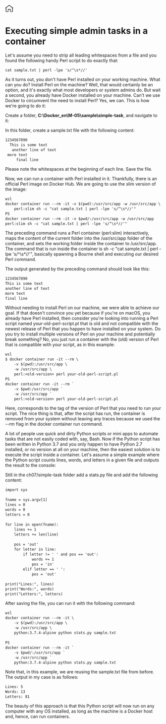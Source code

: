 [![Home](../../img/home.png)](../M-05/README.md)
# Executing simple admin tasks in a container
Let's assume you need to strip all leading whitespaces from a file and you found the following handy Perl script to do exactly that:

```
cat sample.txt | perl -lpe 's/^\s*//'
```

As it turns out, you don't have Perl installed on your working machine. What can you do? Install Perl on the machine? Well, that would certainly be an option, and it's exactly what most developers or system admins do. But wait a second, you already have Docker installed on your machine. Can't we use Docker to circumvent the need to install Perl? Yes, we can. This is how we're going to do it:

Create a folder, **C:\Docker\_en\M-05\sample\simple-task**, and navigate to it:

In this folder, create a sample.txt file with the following content:
```
1234567890
  This is some text
   another line of text
 more text
     final line
```

Please note the whitespaces at the beginning of each line. Save the file.

Now, we can run a container with Perl installed in it. Thankfully, there is an official Perl image on Docker Hub. We are going to use the slim version of the image:
```
wsl
docker container run --rm -it -v $(pwd):/usr/src/app -w /usr/src/app \
    perl:slim sh -c "cat sample.txt | perl -lpe 's/^\s*//'"
PS
docker container run --rm -it -v $pwd/:/usr/src/app -w /usr/src/app     perl:slim sh -c "cat sample.txt | perl -lpe 's/^\s*//'"
```

The preceding command runs a Perl container (perl:slim) interactively, maps the content of the current folder into the /usr/src/app folder of the container, and sets the working folder inside the container to /usr/src/app. The command that is run inside the container is sh -c "cat sample.txt | perl -lpe 's/^\s*//'", basically spawning a Bourne shell and executing our desired Perl command.

The output generated by the preceding command should look like this:

```
1234567890
This is some text
another line of text
more text
final line
```

Without needing to install Perl on our machine, we were able to achieve our goal.
If that doesn't convince you yet because if you're on macOS, you already have Perl installed, then consider you're looking into running a Perl script named your-old-perl-script.pl that is old and not compatible with the newest release of Perl that you happen to have installed on your system. Do you try to install multiple versions of Perl on your machine and potentially break something? No, you just run a container with the (old) version of Perl that is compatible with your script, as in this example:

```
wsl
$ docker container run -it --rm \
    -v $(pwd):/usr/src/app \
    -w /usr/src/app \
    perl:<old-version> perl your-old-perl-script.pl
PS
docker container run -it --rm `
    -v $pwd:/usr/src/app `
    -w /usr/src/app `
    perl:<old-version> perl your-old-perl-script.pl

```

Here, <old-version> corresponds to the tag of the version of Perl that you need to run your script. The nice thing is that, after the script has run, the container is removed from your system without leaving any traces because we used the --rm flag in the docker container run command.

A lot of people use quick and dirty Python scripts or mini apps to automate tasks that are not easily coded with, say, Bash. Now if the Python script has been written in Python 3.7 and you only happen to have Python 2.7 installed, or no version at all on your machine, then the easiest solution is to execute the script inside a container. Let's assume a simple example where the Python script counts lines, words, and letters in a given file and outputs the result to the console:

Still in the ch07/simple-task folder add a stats.py file and add the following content:
```
import sys
 
fname = sys.argv[1]
lines = 0
words = 0
letters = 0
 
for line in open(fname):
    lines += 1
    letters += len(line)
 
    pos = 'out'
    for letter in line:
        if letter != ' ' and pos == 'out':
            words += 1
            pos = 'in'
        elif letter == ' ':
            pos = 'out'
 
print("Lines:", lines)
print("Words:", words)
print("Letters:", letters)
```

After saving the file, you can run it with the following command:
```
wsl
docker container run --rm -it \
    -v $(pwd):/usr/src/app \
    -w /usr/src/app \
    python:3.7.4-alpine python stats.py sample.txt

PS
docker container run --rm -it `
    -v $pwd/:/usr/src/app `
    -w /usr/src/app `
    python:3.7.4-alpine python stats.py sample.txt
```
Note that, in this example, we are reusing the sample.txt file from before. The output in my case is as follows:

```
Lines: 5
Words: 13
Letters: 81
```

The beauty of this approach is that this Python script will now run on any computer with any OS installed, as long as the machine is a Docker host and, hence, can run containers.